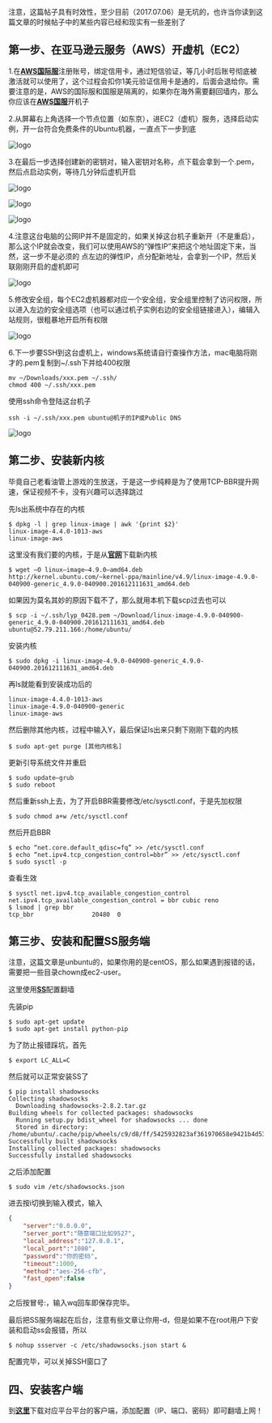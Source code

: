 注意，这篇帖子具有时效性，至少目前（2017.07.06）是无坑的，也许当你读到这篇文章的时候帖子中的某些内容已经和现实有一些差别了

## 第一步、在亚马逊云服务（AWS）开虚机（EC2）

1.在[**AWS国际服**](https://aws.amazon.com)注册账号，绑定信用卡，通过短信验证，等几小时后账号彻底被激活就可以使用了，这个过程会扣你1美元验证信用卡是通的，后面会退给你。需要注意的是，AWS的国际服和国服是隔离的，如果你在海外需要翻回墙内，那么你应该在[**AWS国服**](https://www.amazonaws.cn)开机子

2.从屏幕右上角选择一个节点位置（如东京），进EC2（虚机）服务，选择启动实例，开一台符合免费条件的Ubuntu机器，一直点下一步到底

![logo](./source/images/01.png)

3.在最后一步选择创建新的密钥对，输入密钥对名称，点下载会拿到一个.pem，然后点启动实例，等待几分钟后虚机开启

![logo](./source/images/02.png)

![logo](./source/images/03.png)

![logo](./source/images/04.png)

4.注意这台电脑的公网IP并不是固定的，如果关掉这台机子重新开（不是重启），那么这个IP就会改变，我们可以使用AWS的“弹性IP”来把这个地址固定下来，当然，这一步不是必须的
点左边的弹性IP，点分配新地址，会拿到一个IP，然后关联刚刚开启的虚机即可

![logo](./source/images/05.png)

5.修改安全组，每个EC2虚机器都对应一个安全组，安全组里控制了访问权限，所以进入左边的安全组选项（也可以通过机子实例右边的安全组链接进入），编辑入站规则，很粗暴地开启所有权限

![logo](./source/images/06.png)

6.下一步要SSH到这台虚机上，windows系统请自行查操作方法，mac电脑将刚才的.pem复制到~/.ssh下并给400权限

```shell
mv ~/Downloads/xxx.pem ~/.ssh/
chmod 400 ~/.ssh/xxx.pem
```

使用ssh命令登陆这台机子

```shell
ssh -i ~/.ssh/xxx.pem ubuntu@机子的IP或Public DNS
```

![logo](./source/images/07.png)

## 第二步、安装新内核

毕竟自己老看油管上游戏的生放送，于是这一步纯粹是为了使用TCP-BBR提升网速，保证视频不卡，没有兴趣可以选择跳过

先ls出系统中存在的内核

```shell
$ dpkg -l | grep linux-image | awk '{print $2}'
linux-image-4.4.0-1013-aws
linux-image-aws
```

这里没有我们要的内核，于是从[**官网**](http://kernel.ubuntu.com/)下载新内核

```shell
$ wget –O linux–image–4.9.0–amd64.deb http://kernel.ubuntu.com/~kernel-ppa/mainline/v4.9/linux-image-4.9.0-040900-generic_4.9.0-040900.201612111631_amd64.deb
```

如果因为莫名其妙的原因下载不了，那么就用本机下载scp过去也可以

```shell
$ scp -i ~/.ssh/lyp_0428.pem ~/Download/linux-image-4.9.0-040900-generic_4.9.0-040900.201612111631_amd64.deb ubuntu@52.79.211.166:/home/ubuntu/
```

安装内核

```shell
$ sudo dpkg -i linux-image-4.9.0-040900-generic_4.9.0-040900.201612111631_amd64.deb
```

再ls就能看到安装成功后的

```shell
linux-image-4.4.0-1013-aws
linux-image-4.9.0-040900-generic
linux-image-aws
```

然后删除其他内核，过程中输入Y，最后保证ls出来只剩下刚刚下载的内核

```shell
$ sudo apt-get purge [其他内核名]
```

更新引导系统文件并重启

```shell
$ sudo update–grub
$ sudo reboot
```

然后重新ssh上去，为了开启BBR需要修改/etc/sysctl.conf，于是先加权限

```shell
$ sudo chmod a+w /etc/sysctl.conf
```

然后开启BBR

```shell
$ echo “net.core.default_qdisc=fq” >> /etc/sysctl.conf
$ echo “net.ipv4.tcp_congestion_control=bbr” >> /etc/sysctl.conf
$ sudo sysctl -p
```

查看生效

```shell
$ sysctl net.ipv4.tcp_available_congestion_control
net.ipv4.tcp_available_congestion_control = bbr cubic reno
$ lsmod | grep bbr
tcp_bbr                20480  0
```

## 第三步、安装和配置SS服务端

注意，这篇文章是unbuntu的，如果你用的是centOS，那么如果遇到报错的话，需要把一些目录chown成ec2-user。

这里使用[**SS**](https://github.com/shadowsocks/shadowsocks/tree/master)配置翻墙

先装pip

```shell
$ sudo apt-get update
$ sudo apt-get install python-pip
```

为了防止报错踩坑，首先

```shell
$ export LC_ALL=C
```

然后就可以正常安装SS了

```shell
$ pip install shadowsocks
Collecting shadowsocks
  Downloading shadowsocks-2.8.2.tar.gz
Building wheels for collected packages: shadowsocks
  Running setup.py bdist_wheel for shadowsocks ... done
  Stored in directory: /home/ubuntu/.cache/pip/wheels/c9/d8/ff/5425932823af361970658e9421b4d53ac50b08dcbe6fd41e5f
Successfully built shadowsocks
Installing collected packages: shadowsocks
Successfully installed shadowsocks
```

之后添加配置

```shell
$ sudo vim /etc/shadowsocks.json
```

进去按i切换到输入模式，输入

```json
{
    "server":"0.0.0.0",
    "server_port":"随意端口比如9527",
    "local_address":"127.0.0.1",
    "local_port":"1080",
    "password":"你的密码",
    "timeout":1000,
    "method":"aes-256-cfb",
    "fast_open":false
}
```

之后按冒号:，输入wq回车即保存完毕。

最后把SS服务端起在后台，注意有些文章让你用-d，但是如果不在root用户下安装和启动ss会报错，所以

```shell
$ nohup ssserver -c /etc/shadowsocks.json start &
```

配置完毕，可以关掉SSH窗口了

## 四、安装客户端

到[**这里**](https://www.shadowsocks.com.hk/client.html)下载对应平台平台的客户端，添加配置（IP、端口、密码）即可翻墙上网！




